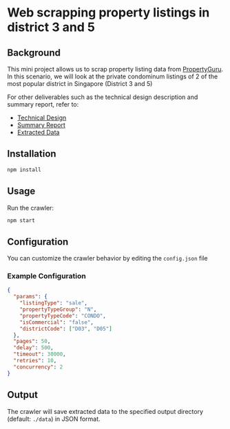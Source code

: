 # Web scrapping property listings in district 3 and 5

## Background

This mini project allows us to scrap property listing data from [PropertyGuru](https://www.propertyguru.com.sg/). In this scenario, we will look at the private condominum listings of 2 of the most popular district in Singapore (District 3 and 5)

For other deliverables such as the technical design description and summary report, refer to:

- [Technical Design](./report/report.md)
- [Summary Report](./report/summaryReport.md)
- [Extracted Data](./report/extractedData.json)

## Installation

```bash
npm install
```

## Usage

Run the crawler:

```bash
npm start
```

## Configuration

You can customize the crawler behavior by editing the `config.json` file

### Example Configuration

```json
{
  "params": {
    "listingType": "sale",
    "propertyTypeGroup": "N",
    "propertyTypeCode": "CONDO",
    "isCommercial": "false",
    "districtCode": ["D03", "D05"]
  },
  "pages": 50,
  "delay": 500,
  "timeout": 30000,
  "retries": 10,
  "concurrency": 2
}
```

## Output

The crawler will save extracted data to the specified output directory (default: `./data`) in JSON format.
